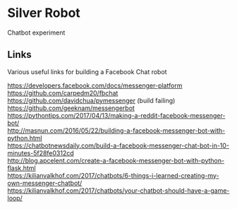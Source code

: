 # Silver Robot
Chatbot experiment

## Links
Various useful links for building a Facebook Chat robot

https://developers.facebook.com/docs/messenger-platform
https://github.com/carpedm20/fbchat  
https://github.com/davidchua/pymessenger (build failing)  
https://github.com/geeknam/messengerbot  
https://pythontips.com/2017/04/13/making-a-reddit-facebook-messenger-bot/  
http://masnun.com/2016/05/22/building-a-facebook-messenger-bot-with-python.html  
https://chatbotnewsdaily.com/build-a-facebook-messenger-chat-bot-in-10-minutes-5f28fe0312cd  
http://blog.apcelent.com/create-a-facebook-messenger-bot-with-python-flask.html  
https://kilianvalkhof.com/2017/chatbots/6-things-i-learned-creating-my-own-messenger-chatbot/  
https://kilianvalkhof.com/2017/chatbots/your-chatbot-should-have-a-game-loop/  

